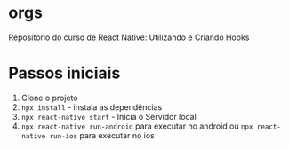 # orgs
Repositório do curso de React Native: Utilizando e Criando Hooks

# Passos iniciais
1. Clone o projeto
2. `npx install` - instala as dependências
3. `npx react-native start` - Inicia o Servidor local
4. `npx react-native run-android` para executar no android ou `npx react-native run-ios` para executar no ios

